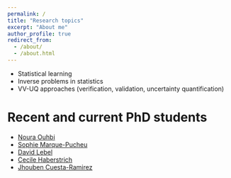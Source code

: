 ```yaml
---
permalink: /
title: "Research topics"
excerpt: "About me"
author_profile: true
redirect_from: 
  - /about/
  - /about.html
---
```

* Statistical learning
* Inverse problems in statistics
* VV-UQ approaches (verification, validation, uncertainty quantification)

Recent and current PhD students
======
* [Noura Ouhbi](http://www.theses.fr/2017PESC1164) 
* [Sophie Marque-Pucheu](http://www.theses.fr/s180889) 
* [David Lebel](http://www.theses.fr/s143757)
* [Cecile Haberstrich](https://www.linkedin.com/in/cecile-haberstich-36a01798)
* [Jhouben Cuesta-Ramirez](https://www.linkedin.com/in/jhouben-janyk-cuesta-ram%C3%ADrez-400881113)